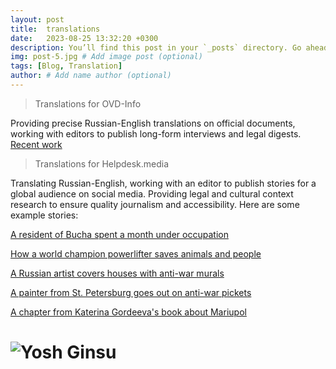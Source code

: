 ```yaml
---
layout: post
title:  translations
date:   2023-08-25 13:32:20 +0300
description: You’ll find this post in your `_posts` directory. Go ahead and edit it and re-build the site to see your changes. # Add post description (optional)
img: post-5.jpg # Add image post (optional)
tags: [Blog, Translation]
author: # Add name author (optional)
---
```

> Translations for OVD-Info

Providing precise Russian-English translations on official documents, working with editors to publish long-form interviews and legal digests.
[Recent work](https://en.ovdinfo.org/chagina)

> Translations for Helpdesk.media

Translating Russian-English, working with an editor to publish stories for a global audience on social media. Providing legal and cultural context research to ensure quality journalism and accessibility. Here are some example stories:

[A resident of Bucha spent a month under occupation](https://www.instagram.com/p/Ckqvwyar19l/?igsh=MzRlODBiNWFlZA%3D%3D&img_index=1)

[How a world champion powerlifter saves animals and people](https://www.instagram.com/p/Cl9ERvQt1b4/?igsh=MzRlODBiNWFlZA%3D%3D&img_index=1)

[A Russian artist covers houses with anti-war murals](https://www.instagram.com/p/CnOzy7qrGS_/?igsh=MzRlODBiNWFlZA%3D%3D&img_index=1)

[A painter from St. Petersburg goes out on anti-war pickets](https://www.instagram.com/p/Co-sMy1rROM/?igsh=MzRlODBiNWFlZA%3D%3D&img_index=1)

[A chapter from Katerina Gordeeva's book about Mariupol](https://www.instagram.com/p/C1zp_-ar1TP/?igsh=MzRlODBiNWFlZA%3D%3D&img_index=1)

> 
> 
> 


# ![Yosh Ginsu]({{site.baseurl}}/assets/img/yosh-ginsu.jpg)
